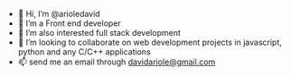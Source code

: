 - 👋 Hi, I’m @arioledavid
- 👀 I’m a Front end developer
- 🌱 I’m also interested full stack development 
- 💞️ I’m looking to collaborate on web development projects in javascript, python and any C/C++ applications
- 📫 send me an email through davidariole@gmail.com

<!---
arioledavid/arioledavid is a ✨ special ✨ repository because its `README.md` (this file) appears on your GitHub profile.
You can click the Preview link to take a look at your changes.
--->
